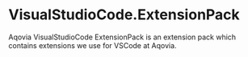 # VisualStudioCode.ExtensionPack

Aqovia VisualStudioCode ExtensionPack is an extension pack which contains extensions we use for VSCode at Aqovia.
